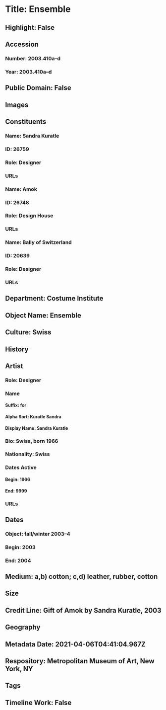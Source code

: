 # Title: Ensemble
## Highlight: False
## Accession
### Number: 2003.410a–d
### Year: 2003.410a–d
## Public Domain: False
## Images
## Constituents
### Name: Sandra Kuratle
### ID: 26759
### Role: Designer
### URLs
### Name: Amok
### ID: 26748
### Role: Design House
### URLs
### Name: Bally of Switzerland
### ID: 20639
### Role: Designer
### URLs
## Department: Costume Institute
## Object Name: Ensemble
## Culture: Swiss
## History
## Artist
### Role: Designer
### Name
#### Suffix: for
#### Alpha Sort: Kuratle Sandra
#### Display Name: Sandra Kuratle
### Bio: Swiss, born 1966
### Nationality: Swiss
### Dates Active
#### Begin: 1966
#### End: 9999
### URLs
## Dates
### Object: fall/winter 2003–4
### Begin: 2003
### End: 2004
## Medium: a,b) cotton; c,d) leather, rubber, cotton
## Size
## Credit Line: Gift of Amok by Sandra Kuratle, 2003
## Geography
## Metadata Date: 2021-04-06T04:41:04.967Z
## Respository: Metropolitan Museum of Art, New York, NY
## Tags
## Timeline Work: False